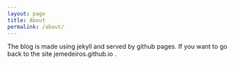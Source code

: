 ```yaml
---
layout: page
title: About
permalink: /about/
---
```


The blog is made using jekyll and served by github pages. If you want to go back to the site jemedeiros.github.io .
